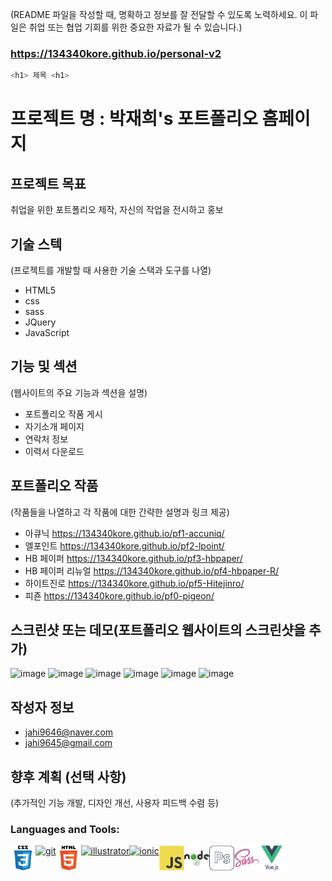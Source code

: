 (README 파일을 작성할 때, 명확하고 정보를 잘 전달할 수 있도록 노력하세요. 이 파일은 취업 또는 협업 기회를 위한 중요한 자료가 될 수 있습니다.)
### https://134340kore.github.io/personal-v2
```bash
<h1> 제목 <h1>
```

# 프로젝트 명 : 박재희's 포트폴리오 홈페이지

## 프로젝트 목표
취업을 위한 포트폴리오 제작, 자신의 작업을 전시하고 홍보

## 기술 스텍
(프로젝트를 개발할 때 사용한 기술 스택과 도구를 나열)
- HTML5
- css
- sass
- JQuery
- JavaScript

## 기능 및 섹션
(웹사이트의 주요 기능과 섹션을 설명)

- 포트폴리오 작품 게시
- 자기소개 페이지
- 연락처 정보
- 이력서 다운로드 

## 포트폴리오 작품
(작품들을 나열하고 각 작품에 대한 간략한 설명과 링크 제공)
- 아큐닉 https://134340kore.github.io/pf1-accuniq/
- 엘포인트 https://134340kore.github.io/pf2-lpoint/
- HB 페이퍼 https://134340kore.github.io/pf3-hbpaper/
- HB 페이퍼 리뉴얼 https://134340kore.github.io/pf4-hbpaper-R/
- 하이트진로 https://134340kore.github.io/pf5-Hitejinro/
- 피죤 https://134340kore.github.io/pf0-pigeon/

## 스크린샷 또는 데모(포트폴리오 웹사이트의 스크린샷을 추가)
![image](https://github.com/134340kore/personal-v2/assets/150096390/2e467ed1-8cd7-4e44-a5ca-fec8134d7eb1)
![image](https://github.com/134340kore/personal-v2/assets/150096390/d9eb94a8-8c49-4215-b84c-7453a6490df8)
![image](https://github.com/134340kore/personal-v2/assets/150096390/444fd466-2686-4175-8446-7cc2c42a7900)
![image](https://github.com/134340kore/personal-v2/assets/150096390/ed81cff6-d9f7-41a2-a631-5e017789017b)
![image](https://github.com/134340kore/personal-v2/assets/150096390/29f41799-abae-4de1-ba21-85006184b6cf)
![image](https://github.com/134340kore/personal-v2/assets/150096390/9108182b-0f16-4f39-96d1-74247ae23aaa)

## 작성자 정보
- jahi9646@naver.com
- jahi9645@gmail.com

## 향후 계획 (선택 사항)
(추가적인 기능 개발, 디자인 개선, 사용자 피드백 수렴 등)

<h3 align="left">Languages and Tools:</h3>
<p align="left" style="white-space:pre-line; display:flex;">
  <a href="https://www.w3schools.com/css/" target="_blank" rel="noreferrer"><img src="https://raw.githubusercontent.com/devicons/devicon/master/icons/css3/css3-original-wordmark.svg" alt="css3" width="40" height="40"/> </a> <a href="https://git-scm.com/" target="_blank" rel="noreferrer"><img src="https://www.vectorlogo.zone/logos/git-scm/git-scm-icon.svg" alt="git" width="40" height="40"/> </a> <a href="https://www.w3.org/html/" target="_blank" rel="noreferrer"><img src="https://raw.githubusercontent.com/devicons/devicon/master/icons/html5/html5-original-wordmark.svg" alt="html5" width="40" height="40"/> </a> <a href="https://www.adobe.com/in/products/illustrator.html" target="_blank" rel="noreferrer"><img src="https://www.vectorlogo.zone/logos/adobe_illustrator/adobe_illustrator-icon.svg" alt="illustrator" width="40" height="40"/> </a> <a href="https://ionicframework.com" target="_blank" rel="noreferrer"><img src="https://upload.wikimedia.org/wikipedia/commons/d/d1/Ionic_Logo.svg" alt="ionic" width="40" height="40"/> </a> <a href="https://developer.mozilla.org/en-US/docs/Web/JavaScript" target="_blank" rel="noreferrer"><img src="https://raw.githubusercontent.com/devicons/devicon/master/icons/javascript/javascript-original.svg" alt="javascript" width="40" height="40"/> </a> <a href="https://nodejs.org" target="_blank" rel="noreferrer"><img src="https://raw.githubusercontent.com/devicons/devicon/master/icons/nodejs/nodejs-original-wordmark.svg" alt="nodejs" width="40" height="40"/> </a> <a href="https://www.photoshop.com/en" target="_blank" rel="noreferrer"><img src="https://raw.githubusercontent.com/devicons/devicon/master/icons/photoshop/photoshop-line.svg" alt="photoshop" width="40" height="40"/> </a> <a href="https://sass-lang.com" target="_blank" rel="noreferrer"><img src="https://raw.githubusercontent.com/devicons/devicon/master/icons/sass/sass-original.svg" alt="sass" width="40" height="40"/> </a> <a href="https://vuejs.org/" target="_blank" rel="noreferrer"><img src="https://raw.githubusercontent.com/devicons/devicon/master/icons/vuejs/vuejs-original-wordmark.svg" alt="vuejs" width="40" height="40"/> </a> </p>
